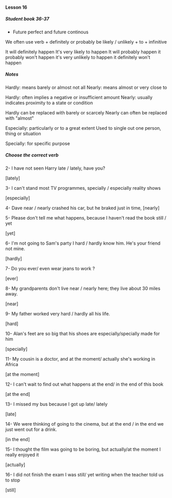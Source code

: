 #### Lesson 16

##### Student book 36-37

- Future perfect and future continous

We often use verb + definitely or probably 
be likely / unlikely + to + infinitive

It will definitely happen
It's very likely to happen
It will probably happen
it probably won't happen
it's very unlikely to happen
it definitely won't happen

##### Notes

Hardly: means barely or almost not all
Nearly: means almost or very close to 

Hardly: often implies a negative or insufficient amount
Nearly: usually indicates proximity to a state or condition

Hardly can be replaced with barely or scarcely
Nearly can often be replaced with "almost"

Especially: particularly or to a great extent
Used to single out one person, thing or situation


Specially: for specific purpose


##### Choose the correct verb

2- I have not seen Harry late / lately, have you?

[lately]

3- I can't stand most TV programmes, specially / especially reality shows

[especially]

4- Dave near / nearly crashed his car, but he braked just in time,
[nearly]

5- Please don't tell me what happens, because I haven't read the book still / yet

[yet]

6- I'm not going to Sam's party I hard / hardly know him. He's your friend not mine.

[hardly]

7- Do you ever/ even wear jeans to work ?

[ever]

8- My grandparents don't live near / nearly here; they live about 30 miles away.

[near]

9- My father worked very hard / hardly all his life.

[hard]

10- Alan's feet are so big that his shoes are especially/specially made for him

[specially]

11- My cousin is a doctor, and at the moment/ actually she's working in Africa

[at the moment]

12- I can't wait to find out what happens at the end/ in the end of this book

[at the end]

13- I missed my bus because I got up late/ lately

[late]

14- We were thinking of going to the cinema, but at the end / in the end we just went out for a drink.

[in the end]

15- I thought the film was going to be boring, but actually/at the moment I really enjoyed it

[actually]

16- I did not finish the exam I was still/ yet writing when the teacher told us to stop

[still]
